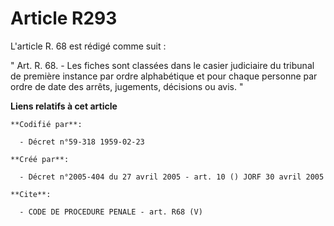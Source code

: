 # Article R293

L'article R. 68 est rédigé comme suit :

" Art. R. 68. - Les fiches sont classées dans le casier judiciaire du tribunal de première instance par ordre alphabétique et
pour chaque personne par ordre de date des arrêts, jugements, décisions ou avis. "

**Liens relatifs à cet article**

	**Codifié par**:

	  - Décret n°59-318 1959-02-23

	**Créé par**:

	  - Décret n°2005-404 du 27 avril 2005 - art. 10 () JORF 30 avril 2005

	**Cite**:

	  - CODE DE PROCEDURE PENALE - art. R68 (V)
